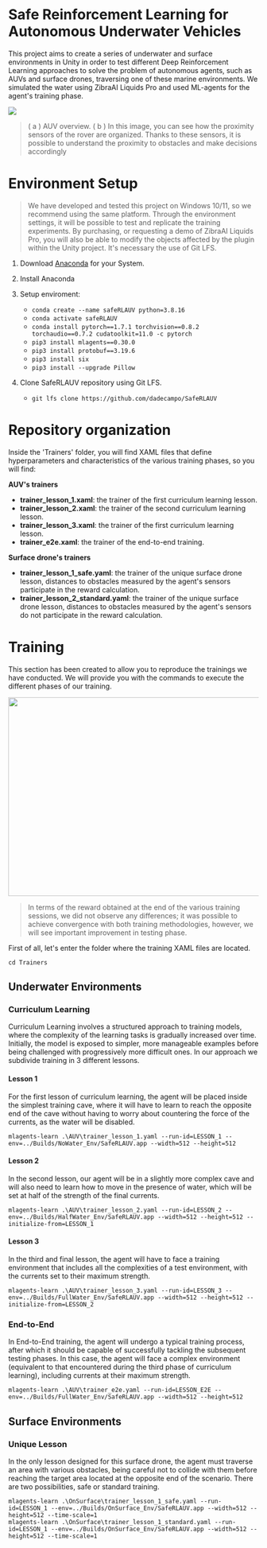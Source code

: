 # Safe Reinforcement Learning for Autonomous Underwater Vehicles

This project aims to create a series of underwater and surface environments in Unity in order to test different Deep Reinforcement Learning approaches to solve the problem of autonomous agents, such as AUVs and surface drones, traversing one of these marine environments. We simulated the water using ZibraAI Liquids Pro and used ML-agents for the agent's training phase.

![](https://i.imgur.com/oY8Z1El.jpg)
>( a ) AUV overview. ( b ) In this image, you can see how the proximity sensors of the rover are organized. Thanks to these sensors, it is possible to understand the proximity to obstacles and make decisions accordingly 

# Environment Setup
> We have developed and tested this project on Windows 10/11, so we recommend using the same platform. Through the environment settings, it will be possible to test and replicate the training experiments. By purchasing, or requesting a demo of ZibraAI Liquids Pro, you will also be able to modify the objects affected by the plugin within the Unity project.
> It's necessary the use of Git LFS.

1. Download  [Anaconda](https://www.anaconda.com/)  for your System.

2. Install Anaconda

3. Setup enviroment:
	
	- `conda create --name safeRLAUV python=3.8.16`
	- `conda activate safeRLAUV`
	- `conda install pytorch==1.7.1 torchvision==0.8.2 torchaudio==0.7.2 cudatoolkit=11.0 -c pytorch`
	- `pip3 install mlagents==0.30.0`
	- `pip3 install protobuf==3.19.6`
	- `pip3 install six`
 	- `pip3 install --upgrade Pillow`

4. Clone SafeRLAUV repository using Git LFS.

   	- `git lfs clone https://github.com/dadecampo/SafeRLAUV`

# Repository organization
Inside the 'Trainers' folder, you will find XAML files that define hyperparameters and characteristics of the various training phases, so you will find:

**AUV's trainers**
 - **trainer_lesson_1.xaml**: the trainer of the first curriculum learning lesson.
 - **trainer_lesson_2.xaml**: the trainer of the second curriculum learning lesson.
 - **trainer_lesson_3.xaml**: the trainer of the first curriculum learning lesson.
 - **trainer_e2e.xaml**: the trainer of the end-to-end training.
   
**Surface drone's trainers**
 - **trainer_lesson_1_safe.yaml**: the trainer of the unique surface drone lesson, distances to obstacles measured by the agent's sensors participate in the reward calculation.
 - **trainer_lesson_2_standard.yaml**: the trainer of the unique surface drone lesson, distances to obstacles measured by the agent's sensors do not participate in the reward calculation.
   
# Training

This section has been created to allow you to reproduce the trainings we have conducted. We will provide you with the commands to execute the different phases of our training.

<img src="https://i.imgur.com/Xq0oO3o.jpg" width="678" height="400" align="center">

>In terms of the reward obtained at the end of the various training sessions, we did not observe any differences; it was possible to achieve convergence with both training methodologies, however, we will see important improvement in testing phase.

First of all, let's enter the folder where the training XAML files are located.

	cd Trainers
## Underwater Environments
### Curriculum Learning
Curriculum Learning involves a structured approach to training models, where the complexity of the learning tasks is gradually increased over time. Initially, the model is exposed to simpler, more manageable examples before being challenged with progressively more difficult ones.
In our approach we subdivide training in 3 different lessons.

#### Lesson 1
For the first lesson of curriculum learning, the agent will be placed inside the simplest training cave, where it will have to learn to reach the opposite end of the cave without having to worry about countering the force of the currents, as the water will be disabled.

    mlagents-learn .\AUV\trainer_lesson_1.yaml --run-id=LESSON_1 --env=../Builds/NoWater_Env/SafeRLAUV.app --width=512 --height=512

#### Lesson 2
In the second lesson, our agent will be in a slightly more complex cave and will also need to learn how to move in the presence of water, which will be set at half of the strength of the final currents.

	mlagents-learn .\AUV\trainer_lesson_2.yaml --run-id=LESSON_2 --env=../Builds/HalfWater_Env/SafeRLAUV.app --width=512 --height=512 --initialize-from=LESSON_1

#### Lesson 3
In the third and final lesson, the agent will have to face a training environment that includes all the complexities of a test environment, with the currents set to their maximum strength.

	mlagents-learn .\AUV\trainer_lesson_3.yaml --run-id=LESSON_3 --env=../Builds/FullWater_Env/SafeRLAUV.app --width=512 --height=512 --initialize-from=LESSON_2

### End-to-End
In End-to-End training, the agent will undergo a typical training process, after which it should be capable of successfully tackling the subsequent testing phases. In this case, the agent will face a complex environment (equivalent to that encountered during the third phase of curriculum learning), including currents at their maximum strength.

	mlagents-learn .\AUV\trainer_e2e.yaml --run-id=LESSON_E2E --env=../Builds/FullWater_Env/SafeRLAUV.app --width=512 --height=512

## Surface Environments
### Unique Lesson
In the only lesson designed for this surface drone, the agent must traverse an area with various obstacles, being careful not to collide with them before reaching the target area located at the opposite end of the scenario.
There are two possibilities, safe or standard training.

    mlagents-learn .\OnSurface\trainer_lesson_1_safe.yaml --run-id=LESSON_1 --env=../Builds/OnSurface_Env/SafeRLAUV.app --width=512 --height=512 --time-scale=1
    mlagents-learn .\OnSurface\trainer_lesson_1_standard.yaml --run-id=LESSON_1 --env=../Builds/OnSurface_Env/SafeRLAUV.app --width=512 --height=512 --time-scale=1


